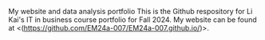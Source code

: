 My website and data analysis portfolio
This is the Github respository for Li Kai's IT in business course portfolio for Fall 2024. My website can be found at <(https://github.com/EM24a-007/EM24a-007.github.io/)>.
